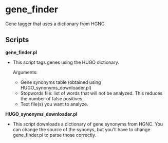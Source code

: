 gene_finder
===========

Gene tagger that uses a dictionary from HGNC


Scripts
-------

**gene_finder.pl**
  -  This script tags genes using the HUGO dictionary.

        Arguments: 
        - Gene synonyms table (obtained using HUGO_synonyms_downloader.pl)
        - Stopwords file: list of words that will not be analyzed.
          This reduces the number of false positives.
        - Text file(s) you want to analyze.
                  

**HUGO_synonyms_downloader.pl** 
  - This script downloads a dictionary of gene synonyms
    from HGNC. You can change the source of the synonys, 
    but you'll have to change gene_finder.pl to parse those
    correctly.
                
